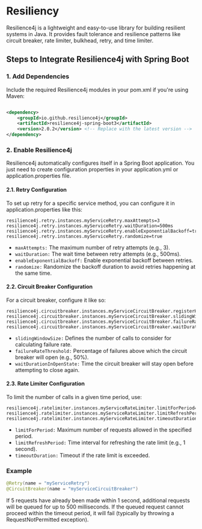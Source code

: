 # Resiliency
Resilience4j is a lightweight and easy-to-use library for building resilient systems in Java. It provides fault tolerance and resilience patterns like circuit breaker, rate limiter, bulkhead, retry, and time limiter.

## Steps to Integrate Resilience4j with Spring Boot
### 1. Add Dependencies
Include the required Resilience4j modules in your pom.xml if you're using Maven:

```xml

<dependency>
    <groupId>io.github.resilience4j</groupId>
    <artifactId>resilience4j-spring-boot3</artifactId>
    <version>2.0.2</version> <!-- Replace with the latest version -->
</dependency>
```
### 2. Enable Resilience4j
Resilience4j automatically configures itself in a Spring Boot application. You just need to create configuration properties in your application.yml or application.properties file.

#### 2.1. Retry Configuration
To set up retry for a specific service method, you can configure it in application.properties like this:
```properties
resilience4j.retry.instances.myServiceRetry.maxAttempts=3
resilience4j.retry.instances.myServiceRetry.waitDuration=500ms
resilience4j.retry.instances.myServiceRetry.enableExponentialBackoff=true
resilience4j.retry.instances.myServiceRetry.randomize=true
```

- `maxAttempts:` The maximum number of retry attempts (e.g., 3).
- `waitDuration:` The wait time between retry attempts (e.g., 500ms).
- `enableExponentialBackoff:` Enable exponential backoff between retries.
- `randomize:` Randomize the backoff duration to avoid retries happening at the same time.

#### 2.2. Circuit Breaker Configuration
For a circuit breaker, configure it like so:
```properties
resilience4j.circuitbreaker.instances.myServiceCircuitBreaker.registerHealthIndicator=true
resilience4j.circuitbreaker.instances.myServiceCircuitBreaker.slidingWindowSize=10
resilience4j.circuitbreaker.instances.myServiceCircuitBreaker.failureRateThreshold=50
resilience4j.circuitbreaker.instances.myServiceCircuitBreaker.waitDurationInOpenState=10000ms
```

- `slidingWindowSize:` Defines the number of calls to consider for calculating failure rate.
- `failureRateThreshold:` Percentage of failures above which the circuit breaker will open (e.g., 50%).
- `waitDurationInOpenState:` Time the circuit breaker will stay open before attempting to close again.
#### 2.3. Rate Limiter Configuration
To limit the number of calls in a given time period, use:

```properties
resilience4j.ratelimiter.instances.myServiceRateLimiter.limitForPeriod=5
resilience4j.ratelimiter.instances.myServiceRateLimiter.limitRefreshPeriod=1s
resilience4j.ratelimiter.instances.myServiceRateLimiter.timeoutDuration=500ms
```

- `limitForPeriod:` Maximum number of requests allowed in the specified period.
- `limitRefreshPeriod:` Time interval for refreshing the rate limit (e.g., 1 second).
- `timeoutDuration:` Timeout if the rate limit is exceeded.
### Example
```java
@Retry(name = "myServiceRetry")
@CircuitBreaker(name = "myServiceCircuitBreaker")
```
If 5 requests have already been made within 1 second, additional requests will be queued for up to 500 milliseconds.
If the queued request cannot proceed within the timeout period, it will fail (typically by throwing a RequestNotPermitted exception).